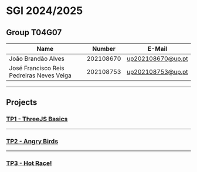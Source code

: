 # SGI 2024/2025

## Group T04G07
| Name                                      | Number    | E-Mail             |
| ----------------------------------------- | --------- | ------------------ |
| João Brandão Alves                        | 202108670 | up202108670@up.pt  |
| José Francisco Reis Pedreiras Neves Veiga | 202108753 | up202108753@up.pt  |

----

## Projects

### [TP1 - ThreeJS Basics](tp1)

-----

### [TP2 - Angry Birds](tp2)

----

### [TP3 - Hot Race!](tp3)


